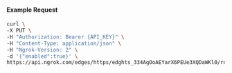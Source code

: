<!-- Code generated for API Clients. DO NOT EDIT. -->

#### Example Request

```bash
curl \
-X PUT \
-H "Authorization: Bearer {API_KEY}" \
-H "Content-Type: application/json" \
-H "Ngrok-Version: 2" \
-d '{"enabled":true}' \
https://api.ngrok.com/edges/https/edghts_334AgOoAEYarX6PEUe3XQDaWKl0/routes/edghtsrt_334AgN0zcInzfd6qUtg3qpC2Shh/websocket_tcp_converter
```
